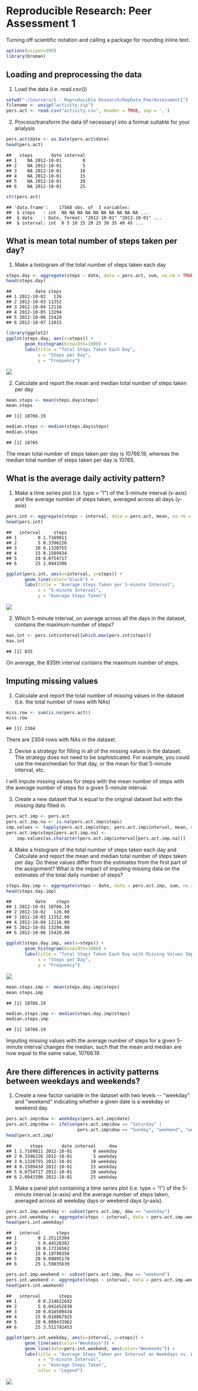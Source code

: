 # Reproducible Research: Peer Assessment 1

Turning off scientific notation and calling a package for rounding inline text.

```r
options(scipen=999)
library(broman)
```

## Loading and preprocessing the data

1. Load the data (i.e. read.csv())

```r
setwd("~/Coursera/5 - Reproducible Research/RepData_PeerAssessment1")
filename <- unzip("activity.zip")
pers.act <- read.csv("activity.csv", header = TRUE, sep = ',')
```

2. Process/transform the data (if necessary) into a format suitable for your analysis

```r
pers.act$date <- as.Date(pers.act$date)
head(pers.act)
```

```
##   steps       date interval
## 1    NA 2012-10-01        0
## 2    NA 2012-10-01        5
## 3    NA 2012-10-01       10
## 4    NA 2012-10-01       15
## 5    NA 2012-10-01       20
## 6    NA 2012-10-01       25
```

```r
str(pers.act)
```

```
## 'data.frame':	17568 obs. of  3 variables:
##  $ steps   : int  NA NA NA NA NA NA NA NA NA NA ...
##  $ date    : Date, format: "2012-10-01" "2012-10-01" ...
##  $ interval: int  0 5 10 15 20 25 30 35 40 45 ...
```

## What is mean total number of steps taken per day?

1. Make a histogram of the total number of steps taken each day

```r
steps.day <- aggregate(steps ~ date, data = pers.act, sum, na.rm = TRUE)
head(steps.day)
```

```
##         date steps
## 1 2012-10-02   126
## 2 2012-10-03 11352
## 3 2012-10-04 12116
## 4 2012-10-05 13294
## 5 2012-10-06 15420
## 6 2012-10-07 11015
```

```r
library(ggplot2)
ggplot(steps.day, aes(x=steps)) +
       geom_histogram(binwidth=1000) +
       labs(title = "Total Steps Taken Each Day", 
            x = "Steps per Day",
            y = "Frequency")
```

![](PA1_template_files/figure-html/unnamed-chunk-4-1.png)<!-- -->

2. Calculate and report the mean and median total number of steps taken per day

```r
mean.steps <- mean(steps.day$steps)
mean.steps
```

```
## [1] 10766.19
```

```r
median.steps <- median(steps.day$steps)
median.steps
```

```
## [1] 10765
```
The mean total number of steps taken per day is 10766.19, whereas the median total number of steps taken per day is 10765. 

## What is the average daily activity pattern?

1. Make a time series plot (i.e. type = "l") of the 5-minute interval (x-axis) and the average number of steps taken, averaged across all days (y-axis)


```r
pers.int <- aggregate(steps ~ interval, data = pers.act, mean, na.rm = TRUE)
head(pers.int)
```

```
##   interval     steps
## 1        0 1.7169811
## 2        5 0.3396226
## 3       10 0.1320755
## 4       15 0.1509434
## 5       20 0.0754717
## 6       25 2.0943396
```

```r
ggplot(pers.int, aes(x=interval, y=steps)) +
       geom_line(color="black") +
       labs(title = "Average Steps Taken per 5-minute Interval", 
            x = "5-minute Interval",
            y = "Average Steps Taken")
```

![](PA1_template_files/figure-html/unnamed-chunk-6-1.png)<!-- -->

2. Which 5-minute interval, on average across all the days in the dataset, contains the maximum number of steps?

```r
max.int <- pers.int$interval[which.max(pers.int$steps)]
max.int
```

```
## [1] 835
```

On average, the 835th interval contains the maximum number of steps.

## Imputing missing values

1. Calculate and report the total number of missing values in the dataset (i.e. the total number of rows with NAs)


```r
miss.row <- sum(is.na(pers.act))
miss.row
```

```
## [1] 2304
```

There are 2304 rows with NAs in the dataset.

2. Devise a strategy for filling in all of the missing values in the dataset. The strategy does not need to be sophisticated. For example, you could use the mean/median for that day, or the mean for that 5-minute interval, etc.

I will impute missing values for steps with the mean number of steps with the average number of steps for a given 5-minute interval.

3. Create a new dataset that is equal to the original dataset but with the missing data filled in.


```r
pers.act.imp <- pers.act
pers.act.imp.na <- is.na(pers.act.imp$steps)
imp.values <- tapply(pers.act.imp$steps, pers.act.imp$interval, mean, na.rm=TRUE, simplyfy=TRUE)
pers.act.imp$steps[pers.act.imp.na] <- 
    imp.values[as.character(pers.act.imp$interval[pers.act.imp.na])]
```

4. Make a histogram of the total number of steps taken each day and Calculate and report the mean and median total number of steps taken per day. Do these values differ from the estimates from the first part of the assignment? What is the impact of imputing missing data on the estimates of the total daily number of steps?


```r
steps.day.imp <- aggregate(steps ~ date, data = pers.act.imp, sum, na.rm=TRUE)
head(steps.day.imp)
```

```
##         date    steps
## 1 2012-10-01 10766.19
## 2 2012-10-02   126.00
## 3 2012-10-03 11352.00
## 4 2012-10-04 12116.00
## 5 2012-10-05 13294.00
## 6 2012-10-06 15420.00
```

```r
ggplot(steps.day.imp, aes(x=steps)) +
       geom_histogram(binwidth=1000) +
       labs(title = "Total Steps Taken Each Day with Missing Values Imputed", 
            x = "Steps per Day",
            y = "Frequency")
```

![](PA1_template_files/figure-html/unnamed-chunk-10-1.png)<!-- -->

```r
mean.steps.imp <- mean(steps.day.imp$steps)
mean.steps.imp
```

```
## [1] 10766.19
```

```r
median.steps.imp <- median(steps.day.imp$steps)
median.steps.imp
```

```
## [1] 10766.19
```

Imputing missing values with the average number of steps for a given 5-minute interval changes the median, such that the mean and median are now equal to the same value, 10766.19.

## Are there differences in activity patterns between weekdays and weekends?

1. Create a new factor variable in the dataset with two levels -- "weekday" and "weekend" indicating whether a given date is a weekday or weekend day.


```r
pers.act.imp$dow <- weekdays(pers.act.imp$date)
pers.act.imp$dow <- ifelse(pers.act.imp$dow == "Saturday" | 
                           pers.act.imp$dow == "Sunday", "weekend", "weekday")
head(pers.act.imp)
```

```
##       steps       date interval     dow
## 1 1.7169811 2012-10-01        0 weekday
## 2 0.3396226 2012-10-01        5 weekday
## 3 0.1320755 2012-10-01       10 weekday
## 4 0.1509434 2012-10-01       15 weekday
## 5 0.0754717 2012-10-01       20 weekday
## 6 2.0943396 2012-10-01       25 weekday
```

2. Make a panel plot containing a time series plot (i.e. type = "l") of the 5-minute interval (x-axis) and the average number of steps taken, averaged across all weekday days or weekend days (y-axis).


```r
pers.act.imp.weekday <- subset(pers.act.imp, dow == "weekday")
pers.int.weekday <- aggregate(steps ~ interval, data = pers.act.imp.weekday, mean, na.rm = TRUE)
head(pers.int.weekday)
```

```
##   interval      steps
## 1        0 2.25115304
## 2        5 0.44528302
## 3       10 0.17316562
## 4       15 0.19790356
## 5       20 0.09895178
## 6       25 1.59035639
```

```r
pers.act.imp.weekend <- subset(pers.act.imp, dow == "weekend")
pers.int.weekend <- aggregate(steps ~ interval, data = pers.act.imp.weekend, mean, na.rm = TRUE)
head(pers.int.weekend)
```

```
##   interval       steps
## 1        0 0.214622642
## 2        5 0.042452830
## 3       10 0.016509434
## 4       15 0.018867925
## 5       20 0.009433962
## 6       25 3.511792453
```

```r
ggplot(pers.int.weekday, aes(x=interval, y=steps)) +
       geom_line(aes(color="Weekdays")) +
       geom_line(data=pers.int.weekend, aes(color="Weekends")) +
       labs(title = "Average Steps Taken per Interval on Weekdays vs. Weekends", 
            x = "5-minute Interval",
            y = "Average Steps Taken",
            color = "Legend")
```

![](PA1_template_files/figure-html/unnamed-chunk-12-1.png)<!-- -->
